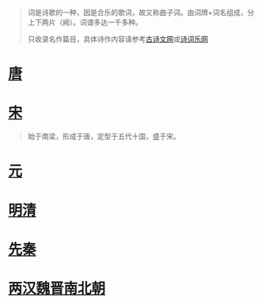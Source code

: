 > 词是诗歌的一种，因是合乐的歌词，故又称曲子词。由词牌+词名组成，分上下两片（阙）。词谱多达一千多种。
> 
> 只收录名作篇目，具体诗作内容请参考[古诗文网](https://www.gushiwen.cn)或[诗词乐网](https://www.shicile.com)
> 
# [唐](poetry-t.md)
# [宋](poetry-s.md)
> 始于南梁，形成于唐，定型于五代十国，盛于宋。
# [元](poetry-y.md)
# [明清](poetry-mq.md)
# [先秦](poetry-xq.md)
# [两汉魏晋南北朝](poetry-hwj.md)
